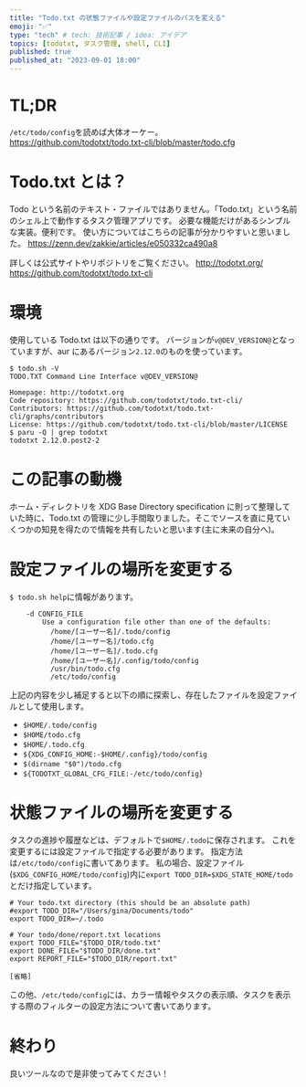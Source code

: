 ```yaml
---
title: "Todo.txt の状態ファイルや設定ファイルのパスを変える"
emoji: "✅"
type: "tech" # tech: 技術記事 / idea: アイデア
topics: [todotxt, タスク管理, shell, CLI]
published: true
published_at: "2023-09-01 18:00"
---
```

# TL;DR
`/etc/todo/config`を読めば大体オーケー。
https://github.com/todotxt/todo.txt-cli/blob/master/todo.cfg

# Todo.txt とは？
Todo という名前のテキスト・ファイルではありません。「Todo.txt」という名前のシェル上で動作するタスク管理アプリです。
必要な機能だけがあるシンプルな実装。便利です。
使い方についてはこちらの記事が分かりやすいと思いました。
https://zenn.dev/zakkie/articles/e050332ca490a8

詳しくは公式サイトやリポジトリをご覧ください。
http://todotxt.org/
https://github.com/todotxt/todo.txt-cli

# 環境
使用している Todo.txt は以下の通りです。
バージョンが`v@DEV_VERSION@`となっていますが、aur にあるバージョン`2.12.0`のものを使っています。
```
$ todo.sh -V
TODO.TXT Command Line Interface v@DEV_VERSION@

Homepage: http://todotxt.org
Code repository: https://github.com/todotxt/todo.txt-cli/
Contributors: https://github.com/todotxt/todo.txt-cli/graphs/contributors
License: https://github.com/todotxt/todo.txt-cli/blob/master/LICENSE
$ paru -Q | grep todotxt
todotxt 2.12.0.post2-2
```

# この記事の動機
ホーム・ディレクトリを XDG Base Directory specification に則って整理していた時に、Todo.txt の管理に少し手間取りました。そこでソースを直に見ていくつかの知見を得たので情報を共有したいと思います(主に未来の自分へ)。

# 設定ファイルの場所を変更する
`$ todo.sh help`に情報があります。
```
    -d CONFIG_FILE
        Use a configuration file other than one of the defaults:
          /home/[ユーザー名]/.todo/config
          /home/[ユーザー名]/todo.cfg
          /home/[ユーザー名]/.todo.cfg
          /home/[ユーザー名]/.config/todo/config
          /usr/bin/todo.cfg
          /etc/todo/config
```

上記の内容を少し補足すると以下の順に探索し、存在したファイルを設定ファイルとして使用します。
- `$HOME/.todo/config`
- `$HOME/todo.cfg`
- `$HOME/.todo.cfg`
- `${XDG_CONFIG_HOME:-$HOME/.config}/todo/config`
- `$(dirname "$0")/todo.cfg`
- `${TODOTXT_GLOBAL_CFG_FILE:-/etc/todo/config}`

# 状態ファイルの場所を変更する
タスクの進捗や履歴などは、デフォルトで`$HOME/.todo`に保存されます。
これを変更するには設定ファイルで指定する必要があります。
指定方法は`/etc/todo/config`に書いてあります。
私の場合、設定ファイル(`$XDG_CONFIG_HOME/todo/config`)内に`export TODO_DIR=$XDG_STATE_HOME/todo`とだけ指定しています。
```bash:/etc/todo/config
# Your todo.txt directory (this should be an absolute path)
#export TODO_DIR="/Users/gina/Documents/todo"
export TODO_DIR=~/.todo

# Your todo/done/report.txt locations
export TODO_FILE="$TODO_DIR/todo.txt"
export DONE_FILE="$TODO_DIR/done.txt"
export REPORT_FILE="$TODO_DIR/report.txt"

[省略]
```

この他、`/etc/todo/config`には、カラー情報やタスクの表示順、タスクを表示する際のフィルターの設定方法について書いてあります。

# 終わり
良いツールなので是非使ってみてください！

